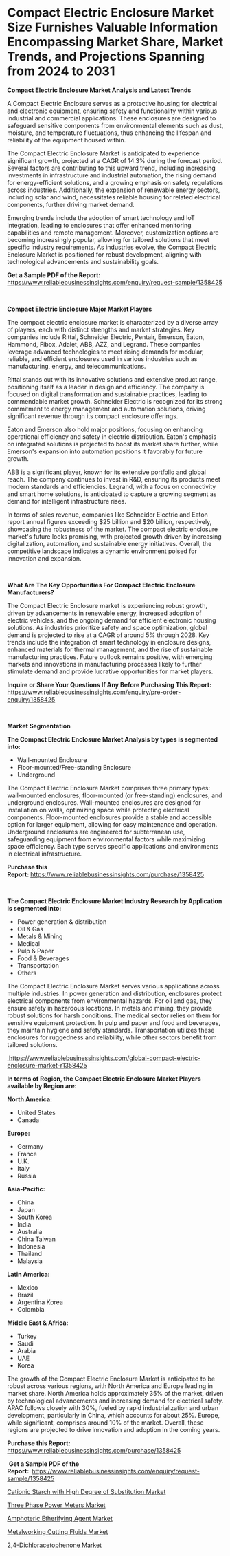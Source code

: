 <p><h1>Compact Electric Enclosure Market Size Furnishes Valuable Information Encompassing Market Share, Market Trends, and Projections Spanning from 2024 to 2031</h1></p><p><strong>Compact Electric Enclosure Market Analysis and Latest Trends</strong></p>
<p><p>A Compact Electric Enclosure serves as a protective housing for electrical and electronic equipment, ensuring safety and functionality within various industrial and commercial applications. These enclosures are designed to safeguard sensitive components from environmental elements such as dust, moisture, and temperature fluctuations, thus enhancing the lifespan and reliability of the equipment housed within. </p><p>The Compact Electric Enclosure Market is anticipated to experience significant growth, projected at a CAGR of 14.3% during the forecast period. Several factors are contributing to this upward trend, including increasing investments in infrastructure and industrial automation, the rising demand for energy-efficient solutions, and a growing emphasis on safety regulations across industries. Additionally, the expansion of renewable energy sectors, including solar and wind, necessitates reliable housing for related electrical components, further driving market demand.</p><p>Emerging trends include the adoption of smart technology and IoT integration, leading to enclosures that offer enhanced monitoring capabilities and remote management. Moreover, customization options are becoming increasingly popular, allowing for tailored solutions that meet specific industry requirements. As industries evolve, the Compact Electric Enclosure Market is positioned for robust development, aligning with technological advancements and sustainability goals.</p></p>
<p><strong>Get a Sample PDF of the Report:&nbsp;</strong> <a href="https://www.reliablebusinessinsights.com/enquiry/request-sample/1358425?utm_campaign=1113&utm_medium=2&utm_source=Github&utm_content=ia&utm_term=05122024&utm_id=compact-electric-enclosure">https://www.reliablebusinessinsights.com/enquiry/request-sample/1358425</a></p>
<p>&nbsp;</p>
<p><strong>Compact Electric Enclosure Major Market Players</strong></p>
<p><p>The compact electric enclosure market is characterized by a diverse array of players, each with distinct strengths and market strategies. Key companies include Rittal, Schneider Electric, Pentair, Emerson, Eaton, Hammond, Fibox, Adalet, ABB, AZZ, and Legrand. These companies leverage advanced technologies to meet rising demands for modular, reliable, and efficient enclosures used in various industries such as manufacturing, energy, and telecommunications.</p><p>Rittal stands out with its innovative solutions and extensive product range, positioning itself as a leader in design and efficiency. The company is focused on digital transformation and sustainable practices, leading to commendable market growth. Schneider Electric is recognized for its strong commitment to energy management and automation solutions, driving significant revenue through its compact enclosure offerings.</p><p>Eaton and Emerson also hold major positions, focusing on enhancing operational efficiency and safety in electric distribution. Eaton's emphasis on integrated solutions is projected to boost its market share further, while Emerson's expansion into automation positions it favorably for future growth.</p><p>ABB is a significant player, known for its extensive portfolio and global reach. The company continues to invest in R&D, ensuring its products meet modern standards and efficiencies. Legrand, with a focus on connectivity and smart home solutions, is anticipated to capture a growing segment as demand for intelligent infrastructure rises.</p><p>In terms of sales revenue, companies like Schneider Electric and Eaton report annual figures exceeding $25 billion and $20 billion, respectively, showcasing the robustness of the market. The compact electric enclosure market's future looks promising, with projected growth driven by increasing digitalization, automation, and sustainable energy initiatives. Overall, the competitive landscape indicates a dynamic environment poised for innovation and expansion.</p></p>
<p>&nbsp;</p>
<p><strong>What Are The Key Opportunities For Compact Electric Enclosure Manufacturers?</strong></p>
<p><p>The Compact Electric Enclosure market is experiencing robust growth, driven by advancements in renewable energy, increased adoption of electric vehicles, and the ongoing demand for efficient electronic housing solutions. As industries prioritize safety and space optimization, global demand is projected to rise at a CAGR of around 5% through 2028. Key trends include the integration of smart technology in enclosure designs, enhanced materials for thermal management, and the rise of sustainable manufacturing practices. Future outlook remains positive, with emerging markets and innovations in manufacturing processes likely to further stimulate demand and provide lucrative opportunities for market players.</p></p>
<p><strong>Inquire or Share Your Questions If Any Before Purchasing This Report:</strong> <a href="https://www.reliablebusinessinsights.com/enquiry/pre-order-enquiry/1358425?utm_campaign=1113&utm_medium=2&utm_source=Github&utm_content=ia&utm_term=05122024&utm_id=compact-electric-enclosure">https://www.reliablebusinessinsights.com/enquiry/pre-order-enquiry/1358425</a></p>
<p>&nbsp;</p>
<p><strong>Market Segmentation</strong></p>
<p><strong>The Compact Electric Enclosure Market Analysis by types is segmented into:</strong></p>
<p><ul><li>Wall-mounted Enclosure</li><li>Floor-mounted/Free-standing Enclosure</li><li>Underground</li></ul></p>
<p><p>The Compact Electric Enclosure Market comprises three primary types: wall-mounted enclosures, floor-mounted (or free-standing) enclosures, and underground enclosures. Wall-mounted enclosures are designed for installation on walls, optimizing space while protecting electrical components. Floor-mounted enclosures provide a stable and accessible option for larger equipment, allowing for easy maintenance and operation. Underground enclosures are engineered for subterranean use, safeguarding equipment from environmental factors while maximizing space efficiency. Each type serves specific applications and environments in electrical infrastructure.</p></p>
<p><strong>Purchase this Report:&nbsp;</strong><a href="https://www.reliablebusinessinsights.com/purchase/1358425?utm_campaign=1113&utm_medium=2&utm_source=Github&utm_content=ia&utm_term=05122024&utm_id=compact-electric-enclosure">https://www.reliablebusinessinsights.com/purchase/1358425</a></p>
<p>&nbsp;</p>
<p><strong>The Compact Electric Enclosure Market Industry Research by Application is segmented into:</strong></p>
<p><ul><li>Power generation & distribution</li><li>Oil & Gas</li><li>Metals & Mining</li><li>Medical</li><li>Pulp & Paper</li><li>Food & Beverages</li><li>Transportation</li><li>Others</li></ul></p>
<p><p>The Compact Electric Enclosure Market serves various applications across multiple industries. In power generation and distribution, enclosures protect electrical components from environmental hazards. For oil and gas, they ensure safety in hazardous locations. In metals and mining, they provide robust solutions for harsh conditions. The medical sector relies on them for sensitive equipment protection. In pulp and paper and food and beverages, they maintain hygiene and safety standards. Transportation utilizes these enclosures for ruggedness and reliability, while other sectors benefit from tailored solutions.</p></p>
<p><a href="https://www.reliablebusinessinsights.com/global-compact-electric-enclosure-market-r1358425?utm_campaign=1113&utm_medium=2&utm_source=Github&utm_content=ia&utm_term=05122024&utm_id=compact-electric-enclosure">&nbsp;https://www.reliablebusinessinsights.com/global-compact-electric-enclosure-market-r1358425</a></p>
<p><strong>In terms of Region, the Compact Electric Enclosure Market Players available by Region are:</strong></p>
<p>
    <p> <strong> North America: </strong>
        <ul>
            <li>United States</li>
            <li>Canada</li>
        </ul>
        </p> 
    <p> <strong> Europe: </strong>
        <ul>
            <li>Germany</li>
            <li>France</li>
            <li>U.K.</li>
            <li>Italy</li>
            <li>Russia</li>
        </ul>
        </p> 
    <p> <strong> Asia-Pacific: </strong>
        <ul>
            <li>China</li>
            <li>Japan</li>
            <li>South Korea</li>
            <li>India</li>
            <li>Australia</li>
            <li>China Taiwan</li>
            <li>Indonesia</li>
            <li>Thailand</li>
            <li>Malaysia</li>
        </ul>
        </p> 
    <p> <strong> Latin America: </strong>
        <ul>
            <li>Mexico</li>
            <li>Brazil</li>
            <li>Argentina Korea</li>
            <li>Colombia</li>
        </ul>
        </p> 
    <p> <strong> Middle East & Africa: </strong>
        <ul>
            <li>Turkey</li>
            <li>Saudi</li>
            <li>Arabia</li>
            <li>UAE</li>
            <li>Korea</li>
        </ul>
    </p>
    </p>
<p><p>The growth of the Compact Electric Enclosure Market is anticipated to be robust across various regions, with North America and Europe leading in market share. North America holds approximately 35% of the market, driven by technological advancements and increasing demand for electrical safety. APAC follows closely with 30%, fueled by rapid industrialization and urban development, particularly in China, which accounts for about 25%. Europe, while significant, comprises around 10% of the market. Overall, these regions are projected to drive innovation and adoption in the coming years.</p></p>
<p><strong>Purchase this Report: </strong><a href="https://www.reliablebusinessinsights.com/purchase/1358425?utm_campaign=1113&utm_medium=2&utm_source=Github&utm_content=ia&utm_term=05122024&utm_id=compact-electric-enclosure">https://www.reliablebusinessinsights.com/purchase/1358425</a></p>
<p>&nbsp;<strong>Get a Sample PDF of the Report:&nbsp;&nbsp;</strong><a href="https://www.reliablebusinessinsights.com/enquiry/request-sample/1358425?utm_campaign=1113&utm_medium=2&utm_source=Github&utm_content=ia&utm_term=05122024&utm_id=compact-electric-enclosure">https://www.reliablebusinessinsights.com/enquiry/request-sample/1358425</a></p>
<p><strong></strong></p>
<p><p><a href="https://issuu.com/reportprime-2/docs/cationic-starch-with-high-degree-of-substitution-m?utm_campaign=1113&utm_medium=2&utm_source=Github&utm_content=ia&utm_term=05122024&utm_id=compact-electric-enclosure">Cationic Starch with High Degree of Substitution Market</a></p><p><a href="https://www.linkedin.com/pulse/whats-fueling-112-growth-three-phase-power-meters-market-insights-kciyf?utm_campaign=1113&utm_medium=2&utm_source=Github&utm_content=ia&utm_term=05122024&utm_id=compact-electric-enclosure">Three Phase Power Meters Market</a></p><p><a href="https://issuu.com/reportprime-2/docs/amphoteric-etherifying-agent-market-size-2030.pptx?utm_campaign=1113&utm_medium=2&utm_source=Github&utm_content=ia&utm_term=05122024&utm_id=compact-electric-enclosure">Amphoteric Etherifying Agent Market</a></p><p><a href="https://www.linkedin.com/pulse/compreh-proposis-fbaif?utm_campaign=1113&utm_medium=2&utm_source=Github&utm_content=ia&utm_term=05122024&utm_id=compact-electric-enclosure">Metalworking Cutting Fluids Market</a></p><p><a href="https://github.com/GenaGaines34/Market-Research-Report-List-1/blob/main/24-dichloracetophenone-market.md?utm_campaign=1113&utm_medium=2&utm_source=Github&utm_content=ia&utm_term=05122024&utm_id=compact-electric-enclosure">2,4-Dichloracetophenone Market</a></p></p>